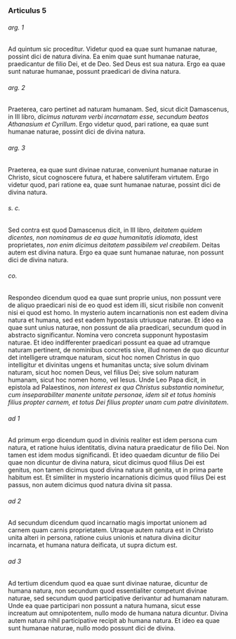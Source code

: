 ### Articulus 5

###### arg. 1
Ad quintum sic proceditur. Videtur quod ea quae sunt humanae naturae, possint dici de natura divina. Ea enim quae sunt humanae naturae, praedicantur de filio Dei, et de Deo. Sed Deus est sua natura. Ergo ea quae sunt naturae humanae, possunt praedicari de divina natura.

###### arg. 2
Praeterea, caro pertinet ad naturam humanam. Sed, sicut dicit Damascenus, in III libro, *dicimus naturam verbi incarnatam esse, secundum beatos Athanasium et Cyrillum*. Ergo videtur quod, pari ratione, ea quae sunt humanae naturae, possint dici de divina natura.

###### arg. 3
Praeterea, ea quae sunt divinae naturae, conveniunt humanae naturae in Christo, sicut cognoscere futura, et habere salutiferam virtutem. Ergo videtur quod, pari ratione ea, quae sunt humanae naturae, possint dici de divina natura.

###### s. c.
Sed contra est quod Damascenus dicit, in III libro, *deitatem quidem dicentes, non nominamus de ea quae humanitatis idiomata*, idest proprietates, *non enim dicimus deitatem passibilem vel creabilem*. Deitas autem est divina natura. Ergo ea quae sunt humanae naturae, non possunt dici de divina natura.

###### co.
Respondeo dicendum quod ea quae sunt proprie unius, non possunt vere de aliquo praedicari nisi de eo quod est idem illi, sicut risibile non convenit nisi ei quod est homo. In mysterio autem incarnationis non est eadem divina natura et humana, sed est eadem hypostasis utriusque naturae. Et ideo ea quae sunt unius naturae, non possunt de alia praedicari, secundum quod in abstracto significantur. Nomina vero concreta supponunt hypostasim naturae. Et ideo indifferenter praedicari possunt ea quae ad utramque naturam pertinent, de nominibus concretis sive, illud nomen de quo dicuntur det intelligere utramque naturam, sicut hoc nomen Christus in quo intelligitur et divinitas ungens et humanitas uncta; sive solum divinam naturam, sicut hoc nomen Deus, vel filius Dei; sive solum naturam humanam, sicut hoc nomen homo, vel Iesus. Unde Leo Papa dicit, in epistola ad Palaestinos, *non interest ex qua Christus substantia nominetur, cum inseparabiliter manente unitate personae, idem sit et totus hominis filius propter carnem, et totus Dei filius propter unam cum patre divinitatem*.

###### ad 1
Ad primum ergo dicendum quod in divinis realiter est idem persona cum natura, et ratione huius identitatis, divina natura praedicatur de filio Dei. Non tamen est idem modus significandi. Et ideo quaedam dicuntur de filio Dei quae non dicuntur de divina natura, sicut dicimus quod filius Dei est genitus, non tamen dicimus quod divina natura sit genita, ut in prima parte habitum est. Et similiter in mysterio incarnationis dicimus quod filius Dei est passus, non autem dicimus quod natura divina sit passa.

###### ad 2
Ad secundum dicendum quod incarnatio magis importat unionem ad carnem quam carnis proprietatem. Utraque autem natura est in Christo unita alteri in persona, ratione cuius unionis et natura divina dicitur incarnata, et humana natura deificata, ut supra dictum est.

###### ad 3
Ad tertium dicendum quod ea quae sunt divinae naturae, dicuntur de humana natura, non secundum quod essentialiter competunt divinae naturae, sed secundum quod participative derivantur ad humanam naturam. Unde ea quae participari non possunt a natura humana, sicut esse increatum aut omnipotentem, nullo modo de humana natura dicuntur. Divina autem natura nihil participative recipit ab humana natura. Et ideo ea quae sunt humanae naturae, nullo modo possunt dici de divina.

